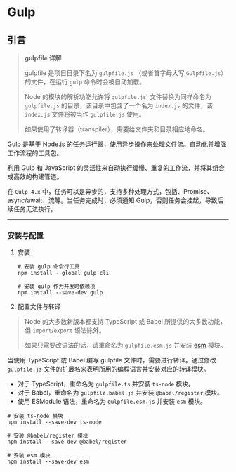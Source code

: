 # Gulp

## 引言

> **gulpfile 详解**
>
> gulpfile 是项目目录下名为 `gulpfile.js` （或者首字母大写 `Gulpfile.js`）的文件，在运行 `gulp` 命令时会被自动加载。
>
> Node 的模块的解析功能允许将 `gulpfile.js`' 文件替换为同样命名为 `gulpfile.js` 的目录，该目录中包含了一个名为 `index.js` 的文件，该 `index.js` 文件将被当作 `gulpfile.js` 使用。
>
> 如果使用了转译器（transpiler），需要给文件夹和目录相应地命名。

Gulp 是基于 Node.js 的任务运行器，使用异步操作来处理文件流。自动化并增强工作流程的工具包。

利用 Gulp 和 JavaScript 的灵活性来自动执行缓慢、重复的工作流，并将其组合成高效的构建管道。

在 `Gulp 4.x` 中，任务可以是异步的，支持多种处理方式，包括、Promise、async/await、流等。当任务完成时，必须通知 Gulp，否则任务会挂起，导致后续任务无法执行。

---

### 安装与配置

1. 安装

   ```shell
   # 安装 gulp 命令行工具
   npm install --global gulp-cli

   # 安装 gulp 作为开发时依赖项
   npm install --save-dev gulp
   ```

2. 配置文件与转译

> Node 的大多数新版本都支持 TypeScript 或 Babel 所提供的大多数功能，但 `import`/`export` 语法除外。
>
> 如果只需要改语法的话，请重命名为 `gulpfile.esm.js` 并安装 [esm](https://www.npmjs.com/package/esm) 模块。

当使用 TypeScript 或 Babel 编写 gulpfile 文件时，需要进行转译。通过修改 `gulpfile.js` 文件的扩展名来表明所用的编程语言并安装对应的转译模块。

- 对于 TypeScript，重命名为 `gulpfile.ts` 并安装 `ts-node` 模块。
- 对于 Babel，重命名为 `gulpfile.babel.js` 并安装 `@babel/register` 模块。
- 使用 ESModule 语法，重命名为 `gulpfile.esm.js` 并安装 `esm` 模块。

```shell
# 安装 ts-node 模块
npm install --save-dev ts-node

# 安装 @babel/register 模块
npm install --save-dev @babel/register

# 安装 esm 模块
npm install --save-dev esm
```
